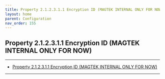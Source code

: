 ```yaml
---
title: Property 2.1.2.3.1.1 Encryption ID (MAGTEK INTERNAL ONLY FOR NOW)
layout: home
parent: Configuration
nav_order: 155
---
```


## Property 2.1.2.3.1.1 Encryption ID (MAGTEK INTERNAL ONLY FOR NOW)

---

- [Property 2.1.2.3.1.1 Encryption ID (MAGTEK INTERNAL ONLY FOR NOW)](#property-212311-encryption-id-magtek-internal-only-for-now)

---


##